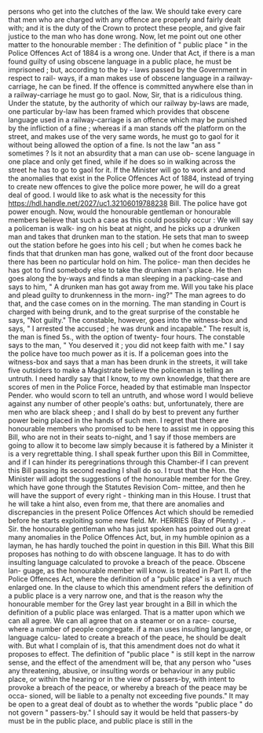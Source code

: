 persons who get into the clutches of the law. We should take every care that men who are charged with any offence are properly and fairly dealt with; and it is the duty of the Crown to protect these people, and give fair justice to the man who has done wrong. Now, let me point out one other matter to the honourable member : The definition of " public place " in the Police Offences Act of 1884 is a wrong one. Under that Act, if there is a man found guilty of using obscene language in a public place, he must be imprisoned ; but, according to the by - laws passed by the Government in respect to rail- ways, if a man makes use of obscene language in a railway-carriage, he can be fined. If the offence is committed anywhere else than in a railway-carriage he must go to gaol. Now, Sir, that is a ridiculous thing. Under the statute, by the authority of which our railway by-laws are made, one particular by-law has been framed which provides that obscene language used in a railway-carriage is an offence which may be punished by the infliction of a fine ; whereas if a man stands off the platform on the street, and makes use of the very same words, he must go to gaol for it without being allowed the option of a fine. Is not the law "an ass " sometimes ? Is it not an absurdity that a man can use ob- scene language in one place and only get fined, while if he does so in walking across the street he has to go to gaol for it. If the Minister will go to work and amend the anomalies that exist in the Police Offences Act of 1884, instead of trying to create new offences to give the police more power, he will do a great deal of good. I would like to ask what is the necessity for this https://hdl.handle.net/2027/uc1.32106019788238 Bill. The police have got power enough. Now, would the honourable gentleman or honourable members believe that such a case as this could possibly occur : We will say a policeman is walk- ing on his beat at night, and he picks up a drunken man and takes that drunken man to the station. He sets that man to sweep out the station before he goes into his cell ; but when he comes back he finds that that drunken man has gone, walked out of the front door because there has been no particular hold on him. The police- man then decides he has got to find somebody else to take the drunken man's place. He then goes along the by-ways and finds a man sleeping in a packing-case and says to him, " A drunken man has got away from me. Will you take his place and plead guilty to drunkenness in the morn- ing?" The man agrees to do that, and the case comes on in the morning. The man standing in Court is charged with being drunk, and to the great surprise of the constable he says, "Not guilty." The constable, however, goes into the witness-box and says, " I arrested the accused ; he was drunk and incapable." The result is, the man is fined 5s., with the option of twenty- four hours. The constable says to the man, " You deserved it ; you did not keep faith with me." I say the police have too much power as it is. If a policeman goes into the witness-box and says that a man has been drunk in the streets, it will take five outsiders to make a Magistrate believe the policeman is telling an untruth. I need hardly say that I know, to my own knowledge, that there are scores of men in the Police Force, headed by that estimable man Inspector Pender. who would scorn to tell an untruth, and whose word I would believe against any number of other people's oaths: but, unfortunately, there are men who are black sheep ; and I shall do by best to prevent any further power being placed in the hands of such men. I regret that there are honourable members who promised to be here to assist me in opposing this Bill, who are not in their seats to-night, and 1 say if those members are going to allow it to become law simply because it is fathered by a Minister it is a very regrettable thing. I shall speak further upon this Bill in Committee, and if I can hinder its peregrinations through this Chamber-if I can prevent this Bill passing its second reading I shall do so. I trust that the Hon. the Minister will adopt the suggestions of the honourable member for the Grey. which have gone through the Statutes Revision Com- mittee, and then he will have the support of every right - thinking man in this House. I trust that he will take a hint also, even from me, that there are anomalies and discrepancies in the present Police Offences Act which should be remedied before he starts exploiting some new field. Mr. HERRIES (Bay of Plenty) .- Sir. the honourable gentleman who has just spoken has pointed out a great many anomalies in the Police Offences Act, but, in my humble opinion as a layman, he has hardly touched the point in question in this Bill. What this Bill proposes has nothing to do with obscene language. It has to do with insulting language calculated to provoke a breach of the peace. Obscene lan- guage, as the honourable member will know. is treated in Part II. of the Police Offences Act, where the definition of a "public place" is a very much enlarged one. In the clause to which this amendment refers the definition of a public place is a very narrow one, and that is the reason why the honourable member for the Grey last year brought in a Bill in which the definition of a public place was enlarged. That is a matter upon which we can all agree. We can all agree that on a steamer or on a race- course, where a number of people congregate. if a man uses insulting language, or language calcu- lated to create a breach of the peace, he should be dealt with. But what I complain of is, that this amendment does not do what it proposes to effect. The definition of "public place " is still kept in the narrow sense, and the effect of the amendment will be, that any person who "uses any threatening, abusive, or insulting words or behaviour in any public place, or within the hearing or in the view of passers-by, with intent to provoke a breach of the peace, or whereby a breach of the peace may be occa- sioned, will be liable to a penalty not exceeding five pounds." It may be open to a great deal of doubt as to whether the words "public place " do not govern " passers-by." I should say it would be held that passers-by must be in the public place, and public place is still in the 